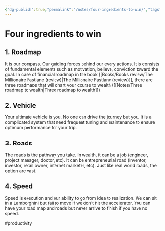 ```yaml
---
{"dg-publish":true,"permalink":"/notes/four-ingredients-to-win/","tags":["publish, compiled"]}
---
```



# Four ingredients to win

## 1. Roadmap
It is our compass. Our guiding forces behind our every actions. 
It is consists of fundamental elements such as motivation, believe, conviction toward the goal. 
In case of financial roadmap in the book [[Books/Books review/The Millionaire Fastlane (review)\|The Millionaire Fastlane (review)]], there are three roadmaps that will chart your course to wealth ([[Notes/Three roadmap to wealth\|Three roadmap to wealth]])

## 2. Vehicle
Your ultimate vehicle is you. No one can drive the journey but you. It is a complicated system that need frequent tuning and maintenance to ensure optimum performance for your trip.

## 3. Roads
The roads is the pathway you take. In wealth, it can be a job (engineer, project manager, doctor, etc). It can be entrepreneurial road (inventor, investor, retail owner, internet marketer, etc). Just like real world roads, the option are vast. 

## 4. Speed
Speed is execution and our ability to go from idea to realization. We can sit in a Lamborghini but fail to move if we don't hit the accelerator. You can have your road map and roads but never arrive to finish if you have no speed. 

#productivity 